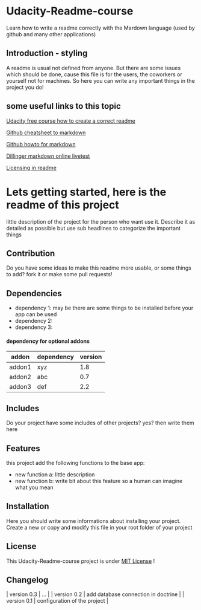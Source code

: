 # Udacity-Readme-course
Learn how to write a readme correctly with the Mardown language (used by github and many other applications)

## Introduction - styling
A readme is usual not defined from anyone. But there are some issues which should be done, 
cause this file is for the users, the coworkers or yourself not for machines.
So here you can write any important things in the project you do!

## some useful links to this topic

[Udacity free course how to create a correct readme](https://de.udacity.com/course/writing-readmes--ud777/)

[Github cheatsheet to markdown](https://github.com/adam-p/markdown-here/wiki/Markdown-Cheatsheet)

[Github howto for markdown](https://help.github.com/categories/writing-on-github/)

[Dillinger markdown online livetest](http://dillinger.io/)

[Licensing in readme](http://choosealicense.com/)

# Lets getting started, here is the readme of this project

little description of the project for the person who want use it. Describe it as detailed as possible
but use sub headlines to categorize the important things

## Contribution

Do you have some ideas to make this readme more usable, or some things to add?
fork it or make some pull requests!

## Dependencies

* dependency 1: may be there are some things to be installed before your app can be used
* dependency 2: 
* dependency 3: 

#### dependency for optional addons

| addon | dependency | version |
| --- | --- | --- |
| addon1 | xyz | 1.8 |
| addon2 | abc | 0.7 |
| addon3 | def | 2.2 |

## Includes

Do your project have some includes of other projects? yes? then write them here

## Features

this project add the following functions to the base app:
* new function a:	little description
* new function b:	write bit about this feature so a human can imagine what you mean

## Installation

Here you should write some informations about installing your project.
Create a new or copy and modify this file in your root folder of your project

## License
This Udacity-Readme-course project is under [MIT License](https://opensource.org/licenses/MIT) !

## Changelog

| version 0.3 | ... |
| version 0.2 | add database connection in doctrine |
| version 0.1 | configuration of the project |